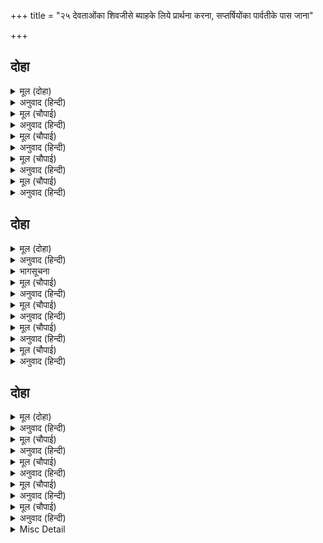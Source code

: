 +++
title = "२५ देवताओंका शिवजीसे ब्याहके लिये प्रार्थना करना, सप्तर्षियोंका पार्वतीके पास जाना"

+++


## दोहा


<details><summary>मूल (दोहा)</summary>

सकल सुरन्ह के हृदयँ अस संकर परम उछाहु।  
निज नयनन्हि देखा चहहिं नाथ तुम्हार बिबाहु॥ ८८॥
</details>

<details><summary>अनुवाद (हिन्दी)</summary>

हे शङ्कर! सब देवताओंके मनमें ऐसा परम उत्साह है कि हे नाथ! वे अपनी आँखोंसे आपका विवाह देखना चाहते हैं॥ ८८॥
</details>

<details><summary>मूल (चौपाई)</summary>

यह उत्सव देखिअ भरि लोचन।  
सोइ कछु करहु मदन मद मोचन॥  
कामु जारि रति कहुँ बरु दीन्हा।  
कृपासिंधु यह अति भल कीन्हा॥
</details>

<details><summary>अनुवाद (हिन्दी)</summary>

हे कामदेवके मदको चूर करनेवाले! आप ऐसा कुछ कीजिये जिससे सब लोग इस उत्सवको नेत्र भरकर देखें। हे कृपाके सागर! कामदेवको भस्म करके आपने रतिको जो वरदान दिया सो बहुत ही अच्छा किया॥ १॥
</details>

<details><summary>मूल (चौपाई)</summary>

सासति करि पुनि करहिं पसाऊ।  
नाथ प्रभुन्ह कर सहज सुभाऊ॥  
पारबतीं तपु कीन्ह अपारा।  
करहु तासु अब अंगीकारा॥
</details>

<details><summary>अनुवाद (हिन्दी)</summary>

हे नाथ! श्रेष्ठ स्वामियोंका यह सहज स्वभाव ही है कि वे पहले दण्ड देकर फिर कृपा किया करते हैं। पार्वतीने अपार तप किया है, अब उन्हें अङ्गीकार कीजिये॥ २॥
</details>

<details><summary>मूल (चौपाई)</summary>

सुनि बिधि बिनय समुझि प्रभु बानी।  
ऐसेइ होउ कहा सुखु मानी॥  
तब देवन्ह दुंदुभीं बजाईं।  
बरषि सुमन जय जय सुर साईं॥
</details>

<details><summary>अनुवाद (हिन्दी)</summary>

ब्रह्माजीकी प्रार्थना सुनकर और प्रभु श्रीरामचन्द्रजीके वचनोंको याद करके शिवजीने प्रसन्नतापूर्वक कहा—‘ऐसा ही हो।’ तब देवताओंने नगाड़े बजाये और फूलोंकी वर्षा करके ‘जय हो! देवताओंके स्वामीकी जय हो!’ ऐसा कहने लगे॥ ३॥
</details>

<details><summary>मूल (चौपाई)</summary>

अवसरु जानि सप्तरिषि आए।  
तुरतहिं बिधि गिरिभवन पठाए॥  
प्रथम गए जहँ रहीं भवानी।  
बोले मधुर बचन छल सानी॥
</details>

<details><summary>अनुवाद (हिन्दी)</summary>

उचित अवसर जानकर सप्तर्षि आये और ब्रह्माजीने तुरंत ही उन्हें हिमाचलके घर भेज दिया। वे पहले वहाँ गये जहाँ पार्वतीजी थीं और उनसे छलसे भरे मीठे (विनोदयुक्त, आनन्द पहुँचानेवाले) वचन बोले—॥ ४॥
</details>

## दोहा


<details><summary>मूल (दोहा)</summary>

कहा हमार न सुनेहु तब नारद कें उपदेस।  
अब भा झूठ तुम्हार पन जारेउ कामु महेस ॥८९॥
</details>

<details><summary>अनुवाद (हिन्दी)</summary>

नारदजीके उपदेशसे तुमने उस समय हमारी बात नहीं सुनी। अब तो तुम्हारा प्रण झूठा हो गया, क्योंकि महादेवजीने कामको ही भस्म कर डाला॥ ८९॥
</details>

<details><summary>भागसूचना</summary>

मासपारायण, तीसरा विश्राम
</details>

<details><summary>मूल (चौपाई)</summary>

सुनि बोलीं मुसुकाइ भवानी।  
उचित कहेहु मुनिबर बिग्यानी॥  
तुम्हरें जान कामु अब जारा।  
अब लगि संभु रहे सबिकारा॥
</details>

<details><summary>अनुवाद (हिन्दी)</summary>

यह सुनकर पार्वतीजी मुसकराकर बोलीं—हे विज्ञानी मुनिवरो! आपने उचित ही कहा। आपकी समझमें शिवजीने कामदेवको अब जलाया है, अबतक तो वे विकारयुक्त (कामी) ही रहे!॥ १॥
</details>

<details><summary>मूल (चौपाई)</summary>

हमरें जान सदा सिव जोगी।  
अज अनवद्य अकाम अभोगी॥  
जौं मैं सिव सेये अस जानी।  
प्रीति समेत कर्म मन बानी॥
</details>

<details><summary>अनुवाद (हिन्दी)</summary>

किन्तु हमारी समझसे तो शिवजी सदासे ही योगी, अजन्मा, अनिन्द्य, कामरहित और भोगहीन हैं और यदि मैंने शिवजीको ऐसा समझकर ही मन, वचन और कर्मसे प्रेमसहित उनकी सेवा की है—॥ २॥
</details>

<details><summary>मूल (चौपाई)</summary>

तौ हमार पन सुनहु मुनीसा।  
करिहहिं सत्य कृपानिधि ईसा॥  
तुम्ह जो कहा हर जारेउ मारा।  
सोइ अति बड़ अबिबेकु तुम्हारा॥
</details>

<details><summary>अनुवाद (हिन्दी)</summary>

तो हे मुनीश्वरो! सुनिये, वे कृपानिधान भगवान् मेरी प्रतिज्ञाको सत्य करेंगे। आपने जो यह कहा कि शिवजीने कामदेवको भस्म कर दिया, यही आपका बड़ा भारी अविवेक है॥ ३॥
</details>

<details><summary>मूल (चौपाई)</summary>

तात अनल कर सहज सुभाऊ।  
हिम तेहि निकट जाइ नहिं काऊ॥  
गएँ समीप सो अवसि नसाई।  
असि मन्मथ महेस की नाई॥
</details>

<details><summary>अनुवाद (हिन्दी)</summary>

हे तात! अग्निका तो यह सहज स्वभाव ही है कि पाला उसके समीप कभी जा ही नहीं सकता और जानेपर वह अवश्य नष्ट हो जायगा। महादेवजी और कामदेवके सम्बन्धमें भी यही न्याय (बात) समझना चाहिये॥ ४॥
</details>

## दोहा


<details><summary>मूल (दोहा)</summary>

हियँ हरषे मुनि बचन सुनि देखि प्रीति बिस्वास।  
चले भवानिहि नाइ सिर गए हिमाचल पास॥ ९०॥
</details>

<details><summary>अनुवाद (हिन्दी)</summary>

पार्वतीके वचन सुनकर और उनका प्रेम तथा विश्वास देखकर मुनि हृदयमें बड़े प्रसन्न हुए। वे भवानीको सिर नवाकर चल दिये और हिमाचलके पास पहुँचे॥ ९०॥
</details>

<details><summary>मूल (चौपाई)</summary>

सबु प्रसंगु गिरिपतिहि सुनावा।  
मदन दहन सुनि अति दुखु पावा॥  
बहुरि कहेउ रति कर बरदाना।  
सुनि हिमवंत बहुत सुखु माना॥
</details>

<details><summary>अनुवाद (हिन्दी)</summary>

उन्होंने पर्वतराज हिमाचलको सब हाल सुनाया। कामदेवका भस्म होना सुनकर हिमाचल बहुत दुखी हुए। फिर मुनियोंने रतिके वरदानकी बात कही, उसे सुनकर हिमवान् ने बहुत सुख माना॥ १॥
</details>

<details><summary>मूल (चौपाई)</summary>

हृदयँ बिचारि संभु प्रभुताई।  
सादर मुनिबर लिए बोलाई॥  
सुदिनु सुनखतु सुघरी सोचाई।  
बेगि बेदबिधि लगन धराई॥
</details>

<details><summary>अनुवाद (हिन्दी)</summary>

शिवजीके प्रभावको मनमें विचारकर हिमाचलने श्रेष्ठ मुनियोंको आदरपूर्वक बुला लिया और उनसे शुभ दिन, शुभ नक्षत्र और शुभ घड़ी शोधवाकर वेदकी विधिके अनुसार शीघ्र ही लग्न निश्चय कराकर लिखवा लिया॥ २॥
</details>

<details><summary>मूल (चौपाई)</summary>

पत्री सप्तरिषिन्ह सोइ दीन्ही।  
गहि पद बिनय हिमाचल कीन्ही॥  
जाइ बिधिहि तिन्ह दीन्हि सो पाती।  
बाचत प्रीति न हृदयँ समाती॥
</details>

<details><summary>अनुवाद (हिन्दी)</summary>

फिर हिमाचलने वह लग्नपत्रिका सप्तर्षियोंको दे दी और चरण पकड़कर उनकी विनती की। उन्होंने जाकर वह लग्नपत्रका ब्रह्माजीको दी। उसको पढ़ते समय उनके हृदयमें प्रेम समाता न था॥ ३॥
</details>

<details><summary>मूल (चौपाई)</summary>

लगन बाचि अज सबहि सुनाई।  
हरषे मुनि सब सुर समुदाई॥  
सुमन बृष्टि नभ बाजन बाजे।  
मंगल कलस दसहुँ दिसि साजे॥
</details>

<details><summary>अनुवाद (हिन्दी)</summary>

ब्रह्माजीने लग्न पढ़कर सबको सुनाया, उसे सुनकर सब मुनि और देवताओंका सारा समाज हर्षित हो गया। आकाशसे फूलोंकी वर्षा होने लगी, बाजे बजने लगे और दसों दिशाओंमें मङ्गल-कलश सजा दिये गये॥ ४॥
</details>

<details><summary>Misc Detail</summary>


</details>

